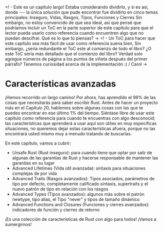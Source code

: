 <! - Este es un capítulo largo! Estaba considerando dividirlo, y
si es así, donde --- la única solución que pude encontrar fue dividirlo en
cinco temas principales: Inseguro, Vidas, Rasgos, Tipos, Funciones y
Cierres Sin embargo, no estoy convencido de que sea ideal, así que pensé que podríamos
incluir un ToC en la parte superior de este capítulo para que el lector pueda usarlo como
referencia cuando encuentren algo que no puedan descifrar. Qué es lo que tú
piensas? ->
<! - Un ToC para hacer que este capítulo sea más fácil de usar como referencia
suena bien, Sin embargo, ¿sería redundante el ToC este al comienzo de todo el libro?
¿O este ToC sería más detallado que el comienzo del libro? Verdad solo agregue 
números de página a los puntos de viñeta después del primer párrafo? Tenemos 
curiosidad acerca de la implementación :) / Carol ->

# Características avanzadas

¡Hemos recorrido un largo camino! Por ahora, has aprendido el 99% de las
cosas que necesitarás para saber escribir Rust. Antes de hacer un proyecto
más en el Capítulo 20, hablemos sobre algunas cosas con las que te puedes
encontrar en ese último 1% del tiempo. Siéntase libre de usar este capítulo
como referencia para cuando te encuentras con algo desconocid; las características
que aprenderá a usar aquí son útiles en muy específicas situaciones, 
no queremos dejar estas características afuera, porque no las encontrará
usted mismo muy a menudo tratando de buscarlas.

En este capítulo, vamos a cubrir:

* Unsafe Rust (Rust inseguro): para cuando tiene que optar por salir de algunas de 
las garantías de Rust y hacerse responsable de mantener las garantías en su lugar 
* Advanced Lifetimes (Vida útil avanzada): sintaxis para situaciones complejas de por vida 
* Advanced Traits (Rasgos avanzados): Tipos asociados, parámetros de tipo por defecto, 
completamente calificado sintaxis, supertraits y el nuevo patrón de tipo en relación con los rasgos 
* Advanced Types (Tipos avanzados): algunos más sobre el patrón newtype, tipo alias, 
el   Tipo "never" y tipos de tamaño dinámico 
* Advanced Functions and Closures (Funciones y cierres avanzados): indicadores de función y cierres de retorno

¡Es una colección de características de Rust con algo para todos! ¡Vamos a sumergirnos!

